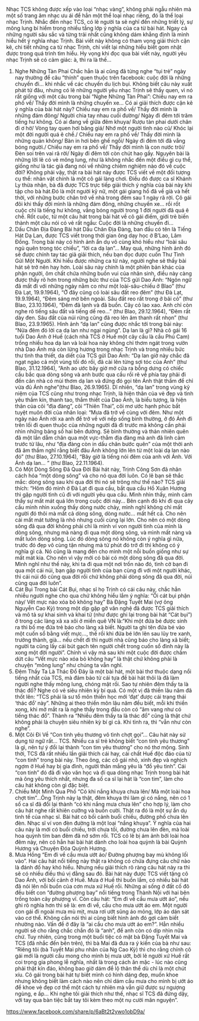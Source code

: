Nhạc TCS không được xếp vào loại “nhạc vàng”, không phải ngẫu nhiên mà một số trang âm nhạc ưu ái để hẳn một thể loại nhạc riêng, đó là thể loại nhạc Trịnh. Nhắc đến nhạc TCS, có lẽ người ta sẽ nghĩ đến những triết lý, sự mông lung bí hiểm trong nhiều tầng lớp ý nghĩa của ca từ bài hát. Ngay cả những người sâu sắc và từng trải nhất cũng không dám khẳng định là mình hiểu hết ý nghĩa nhạc Trịnh. Bài viết này không có tham vọng giải thích cặn kẽ, chi tiết những ca từ nhạc Trịnh, chỉ viết lại những hiểu biết gom nhặt được trong quá trình tìm hiểu. Hy vọng khi đọc qua bài viết này, người yêu nhạc Trịnh sẽ có cảm giác: à, thì ra là thế…
1. Nghe Những Tàn Phai
Chắc hẳn là ai cũng đã từng nghe “tụi trẻ” ngày nay thường để câu “thính” quen thuộc trên facebook: cuộc đời là những chuyến đi… khi nhắc về các chuyến du lịch bụi. Không biết câu này xuất phát từ đâu, nhưng có lẽ những người yêu nhạc Trịnh sẽ thấy quen, vì nó rất giống với một câu trong bài “Nghe Những Tàn Phai”: Chiều nay em ra phố về/ Thấy đời mình là những chuyến xe… 
Có ai giải thích được cặn kẽ ý nghĩa của bài hát này? Chiều nay em ra phố về/ Thấy đời mình là những đám đông/ Người chia tay nhau cuối đường/ Ngày đi đêm tới trăm tiếng hư không. 
Có ai đang về giữa đêm khuya/ Rượu tàn phai dưới chân đi ơ hờ/ Vòng tay quen hơi băng giá/ Nhớ một người tình nào cũ/ Khóc lại một đời người quá ê chề./ Chiều nay em ra phố về/ Thấy đời mình là những quán không/ Bàn in hơi bên ghế ngồi/ Ngày đi đêm tới đã vắng bóng người./ Chiều nay em ra phố về/ Thấy đời mình là con nước trôi/ Đèn soi trên vai rã rời/ Ngày đi đêm tới còn chút hao gầy. 
Nguyên bài là những lời lẽ có vẻ mông lung, như là không nhắc đến một điều gì cụ thể, giống như là tác giả đang nói về những chiêm nghiệm nào đó về cuộc đời? Không phải vậy, thật ra bài hát này được TCS viết về một đối tượng cụ thể: nhân vật chính là một cô gái làng chơi. Điều đó được ca sĩ Khánh Ly thừa nhận, bà đã được TCS trực tiếp giải thích ý nghĩa của bài này khi tập cho bà hát.Đó là một người kỹ nữ, một gái giang hồ đã về già và hết thời, với những bước chân trở về nhà trong đêm sau 1 ngày rã rời. Cô gái đôi khi thấy đời mình là những đám đông, những chuyến xe… rồi rốt cuộc chỉ là tiếng hư không, vắng bóng người trong 1 đời người đã quá ê chề. Rốt cuộc, từ một câu hát trong bài hát về cô gái điếm, giới trẻ biến thành một câu nói có vẻ rất ngầu: Cuộc đời là những chuyến đi…
2. Dấu Chân Địa Đàng
Bài hát Dấu Chân Địa Đàng, ban đầu có tên là Tiếng Hát Dạ Lan, được TCS viết trong thời gian ông dạy học ở B’Lao, Lâm Đồng. Trong bài này có hình ảnh ẩn dụ vô cùng khó hiểu như “loài sâu ngủ quên trong tóc chiều”, “lời ca dạ lan”… 
May quá, những hình ảnh đó sẽ được chính tay tác giả giải thích, nếu bạn đọc được cuốn Thư Tình Gửi Một Người. Khi hiểu được những ca từ này, người nghe sẽ thấy bài hát sẽ trở nên hay hơn. Loài sâu này chính là một phiên bản khác của phận người, ôm chất chứa những buồn vui của nhân sinh, điều này càng được thấy rõ hơn trong những bức thư của TCS gửi Dao Ánh: “Ngôn ngữ đã mất đi với những ngày nằm co như một loài-sâu-chiếu ở Blao” (thư Đà Lạt, 19.9.1964), “Ở đây cũng có loài sâu đất reo đêm” (thư Đà Lạt, 19.9.1964), “Đêm sáng mờ bên ngoài. Sâu đất reo rất trong ở bãi cỏ” (thư Blao, 23.10.1964), “Đêm đã lạnh và đã buồn. Cây cỏ lao xao. Anh chỉ còn nghe rõ tiếng sâu đất và tiếng dế reo…” (thư Blao, 29.12.1964), “Đêm rất dày đen. Sâu đất của núi rừng cũng đã reo lên âm thanh rất nhọn” (thư Blao, 23.9.1965). 
Hình ảnh “dạ lan” cũng được nhắc tới trong bài này: “Nửa đêm đó lời ca dạ lan như ngại ngùng”. Dạ lan là gì? Nhà cô gái 16 tuổi Dao Ánh ở Huế (cách nhà TCS ở Huế một cây cầu là cầu Phú Cam) trồng nhiều hoa dạ lan và loài hoa này không chỉ thơm ngát trong vườn nhà Dao Ánh mà còn lừng hương trong nhạc Trịnh và trong nhiều bức thư tình tha thiết, da diết của TCS gửi Dao Ánh: “Dạ lan giờ này chắc đã ngạt ngào cả một vùng tối đó rồi, đã cài lên từng sợi tóc của Ánh” (thư Blao, 31.12.1964), “Anh ao ước bây giờ mở cửa ra bỗng dưng có chiếc cầu bắc qua dòng sông và anh bước qua cầu rồi rẽ về phía tay phải đi đến căn nhà có mùi thơm dạ lan và đứng đó gọi tên Ánh thật thầm để chỉ vừa đủ Ánh nghe”(thư Blao, 26.9.1965). 
Dĩ nhiên, “dạ lan” trong vùng kỷ niệm của TCS cũng như trong nhạc Trịnh, là hiện thân của vẻ đẹp và tình yêu thầm kín, thanh tao, thắm thiết của Dao Ánh, là biểu tượng, là hiện thân của cõi “địa đàng”, cõi “Thiên Thai”, cõi mơ ước hạnh phúc bất tuyệt muôn đời của nhân loại: “Mưa đã trở về cùng với đêm. Như một ngày nào Ánh rời xa anh để trở về với nếp sống bình thường, ở đó Ánh đi trên lối đi quen thuộc của những người đã đi trước mà không cần phải nhìn những bảng số hai bên đường. Sẽ bình thường và thản nhiên quên đã một lần dẫm chân qua một vực-thẳm địa đàng mà anh đã linh cảm trước từ lâu, như “địa đàng còn in dấu chân bước quên” của một thời anh đã âm thầm nghĩ rằng biết đâu Ánh không lớn lên từ một loài dạ lan nào đó” (thư Blao, 27.10.1964), “Bây giờ là tiếng nói đêm của anh với Ánh. Với Ánh dạ lan… ” (thư Blao, 22.11.1964).
3. Có Một Dòng Sông Đã Qua Đời
Bài hát này, Trịnh Công Sơn đã nhân cách hóa “một dòng sông” và cho nó qua đời luôn. Có lẽ bạn sẽ thắc mắc: dòng sông sau khi qua đời thì nó sẽ trông như thế nào? TCS giải thích: “Hôm đó mình ở Đà Lạt đi qua cầu, bắt qua cầu Hồ Xuân Hương thì gặp người tình cũ đi với người yêu qua cầu. Mình nhìn thấy, mình cảm thấy sự mất mát quá lớn trong cuộc đời này… Bên cạnh đó khi đi qua cây cầu mình nhìn xuống thấy dòng nước chảy, mình nghĩ không chỉ mất người đó thôi mà mất cả dòng sông, dòng nước… mất hết cả. 
Cho nên cái mất mát tưởng là nhỏ nhưng cuối cùng lại lớn. Cho nên có một dòng sông đã qua đời không phải chỉ là mình ví von người tình của mình là dòng sông, nhưng mà nàng đi qua một dòng sông, và mình mất nàng và mất luôn dòng sông. Lúc đó dòng sông nó không còn ý nghĩa gì nữa, trước đó đẹp vô cùng tận nhưng mà từ phút đó trở đi thì không có ý nghĩa gì cả. Nó cũng là mang đến cho mình một nỗi buồn giống như sự mất mát kia. 
Cho nên vì vậy mới có bài có một dòng sông đã qua đời. Mình nghĩ như thế này, khi ta đi qua một nơi trốn nào đó, tình cờ bạn đi qua một cái núi, bạn gặp người tình của bạn cùng đi với một người khác, thì cái núi đó cũng qua đời rồi chứ không phải dòng sông đã qua đời, núi cũng qua đời luôn”.
4. Cát Bụi
Trong bài Cát Bụi, nhạc sĩ họ Trịnh có cái câu này, chắc hẳn nhiều người nghe cho qua chứ không hiểu lắm ý nghĩa: “Ôi cát bụi phận này/ Vết mực nào xóa bỏ không haỵ” Bà Đặng Tuyết Mai (vợ ông Nguyễn Cao Kỳ) trong một dịp gặp gỡ văn nghệ đã được TCS giải thích và mô tả sự khai sinh và khai tử (như được ghi lại trong bài hát “Cát bụi”) ở trong các làng xã xa xôi ở miền quê VN là:“Khi một đứa bé được sinh ra thì bố mẹ đứa trẻ báo cho làng xã biết. 
Người ta ghi tên đứa bé vào một cuốn sổ bằng viết mực…, thế rồi khi đứa bé lớn lên sau lũy tre xanh, trưởng thành, già… nếu chết đi thì người nhà cũng báo cho làng xã biết; người ta cũng lấy cái bút gạch tên người chết trong cuốn sổ đinh này là xong một đời người”. Chính vì vậy mà sau khi một cuộc đời được chấm dứt câu “Vết mực nào xóa bỏ không hay” là thật chứ không phải là chuyện “mông lung” như chúng ta vẫn nghĩ.
5. Đêm Thấy Ta Là Thác Đổ
Đây là một bài hát, một bài thơ thuộc dạng nổi tiếng nhất của TCS, mà đảm bảo từ cái tựa đề bài hát thôi là đã làm người nghe thấy mông lung, chóng mặt rồi. Sao tự nhiên đêm thấy ta là thác đổ? Nghe có vẻ siêu nhiên kỳ bí quá. Có một vị đã thiền lâu năm đã thốt lên: “TCS phải là sư tổ môn thiền học mới ‘đạt’ được cái trạng thái ‘thác đổ’ này”. Những ai theo thiền môn lâu năm đều biết, mỗi khi thiền xong, khi mở mắt ra là nghe thấy trong đầu còn có “âm vang như có tiếng thác đổ”. Thành ra “Nhiều đêm thấy ta là thác đổ” cũng là thật chứ không phải là chuyện siêu nhiên kỳ bí gì cả. Khi tỉnh ra, thì “vẫn như còn nghe”.
6. Một Cõi Đi Về
“Con tinh yêu thương vô tình chợt gọi”… Câu hát này sử dụng từ ngữ rất… TCS. Nhiều ca sĩ trẻ không biết “con tinh yêu thương” là gì, nên tự ý đổi lại thành “con tim yêu thương” cho nó thơ mộng. Sinh thời, TCS đã rất nhiều lần giải thích cái hay, cái chất Huế độc đáo của từ “con tinh” trong bài này. Theo ông, các cô gái nhỏ, xinh đẹp và nghịch ngợm ở Huế hay bị gia đình, người thân mắng yêu là “đồ yêu tinh”. Cái “con tinh” đó đã đi vào văn học và đi qua dòng nhạc Trịnh trong bài hát mà ông yêu thích nhất, nhưng đa số ca sĩ lại hát là “con tim”, làm cho câu hát không còn gì đặc biệt.
7. Chiều Một Mình Qua Phố
“Có khi nắng khuya chưa lên/ Mà một loài hoa chợt tím”…Ông Trịnh này lạ thật, đêm khuya thì làm gì có nắng, nên có 1 số ca sĩ đã đổi lại thành “có khi nắng mưa chưa lên” cho hợp lý, làm cho câu hát nghe rất khiên cưỡng và buồn cười. Thật ra đó là một sự ẩn dụ tinh tế của nhạc sĩ. Bài hát có bối cảnh buổi chiều, đường phố chưa lên đèn. Nhạc sĩ ví von đèn đường là một loại “nắng khuya”. Ý nghĩa của hai câu này là mới có buổi chiều, trời chưa tối, đường chưa lên đèn, mà loài hoa quỳnh tím ban đêm đã nở sớm rồi. TCS có lẽ bị ám ảnh bởi loài hoa đêm này, nên có hẳn hai bài hát dành cho loài hoa quỳnh là bài Quỳnh Hương và Chuyện Đóa Quỳnh Hương.
8. Mưa Hồng
“Em đi về cầu mưa ướt áo/ Đường phượng bay mù không lối vào”. Hai câu hát nổi tiếng này thật ra không có chứa đựng câu chữ nào là đánh đố hay khó hiểu. Nhưng nếu giải thích rõ ràng câu hát này ra thì sẽ có nhiều điều thú vị đằng sau đó. Bài hát này được TCS viết tặng cô Dao Ánh, với bối cảnh ở Huế. Mưa ở Huế thì buồn lắm, có nhiều bài hát đã nói lên nỗi buồn của cơn mưa xứ Huế rồi. Những ai sống ở đất cố đô đều biết con “đường phượng bay” nổi tiếng trong Thành Nội với hai bên trồng toàn cây phượng vĩ. Còn câu hát: “Em đi về cầu mưa ướt áo”, nếu ghi rõ nghĩa hơn thì sẽ là: em đi về, cầu cho mưa ướt áo em. Một người con gái đi ngoài mưa mù mịt, mưa rơi ướt sũng áo mỏng, lớp áo dán sát vào cơ thể. 
Không cần nói thì ai cũng biết hình ảnh đó gợi cảm biết nhường nào. Vấn đề ở đây là “ai cầu cho mưa ướt áo em?”. Hẳn nhiều người sẽ cho rằng chắc chắn đó là “anh”, để anh còn có dịp nhìn nữa chứ. Tuy nhiên, cũng trong một buổi tiệc có mặt bà Đặng Tuyết Mai và TCS (đã nhắc đến bên trên), thì bà Mai đã đưa ra ý kiến của bà như sau: “Riêng tôi (bà Tuyết Mai phu nhân của Ng Cao Kỳ) thì cho rằng chính cô gái mới là người cầu mong cho mình bị mưa ướt, bởi lẽ người xứ Huế rất coi trọng gia phong lễ nghĩa, nhất là trong cách ăn mặc - lúc nào cũng phải thật kín đáo, không bao giờ dám để lộ thân thể dù chỉ là một chút xíu. 
Cô gái trong bài hát tự biết mình có hình dáng đẹp, muốn khoe nhưng không biết làm cách nào nên chỉ dám cầu mưa cho mình bị ướt áo để khoe vẻ đẹp cơ thể một cách tự nhiên mà vẫn giữ được sự ngượng ngùng, e ấp… Khi nghe tôi giải thích như thế, nhạc sĩ TCS đã đứng dậy, với tay qua bàn tiệc bắt tay tôi kèm theo một nụ cười mãn nguyện”.

https://www.facebook.com/share/p/6aBt2t2ywo1obD9a/
